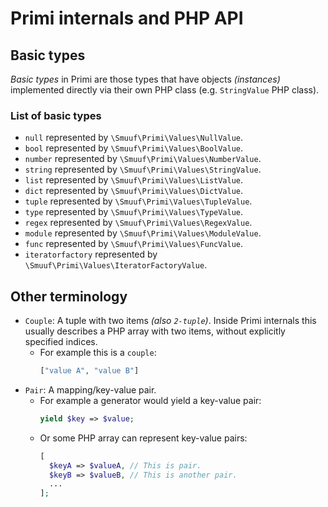 # Primi internals and PHP API

## Basic types
_Basic types_ in Primi are those types that have objects _(instances)_ implemented directly via their own PHP class (e.g. `StringValue` PHP class).

### List of basic types
- `null` represented by `\Smuuf\Primi\Values\NullValue`.
- `bool` represented by `\Smuuf\Primi\Values\BoolValue`.
- `number` represented by `\Smuuf\Primi\Values\NumberValue`.
- `string` represented by `\Smuuf\Primi\Values\StringValue`.
- `list` represented by `\Smuuf\Primi\Values\ListValue`.
- `dict` represented by `\Smuuf\Primi\Values\DictValue`.
- `tuple` represented by `\Smuuf\Primi\Values\TupleValue`.
- `type` represented by `\Smuuf\Primi\Values\TypeValue`.
- `regex` represented by `\Smuuf\Primi\Values\RegexValue`.
- `module` represented by `\Smuuf\Primi\Values\ModuleValue`.
- `func` represented by `\Smuuf\Primi\Values\FuncValue`.
- `iteratorfactory` represented by `\Smuuf\Primi\Values\IteratorFactoryValue`.

## Other terminology
- `Couple`: A tuple with two items _(also `2-tuple`)_. Inside Primi internals this usually describes a PHP array with two items, without explicitly specified indices.
  - For example this is a `couple`:
    ```php
    ["value A", "value B"]
    ```
- `Pair`: A mapping/key-value pair.
  - For example a generator would yield a key-value pair:
    ```php
    yield $key => $value;
    ```
  - Or some PHP array can represent key-value pairs:
    ```php
    [
      $keyA => $valueA, // This is pair.
      $keyB => $valueB, // This is another pair.
      ...
    ];
    ```
